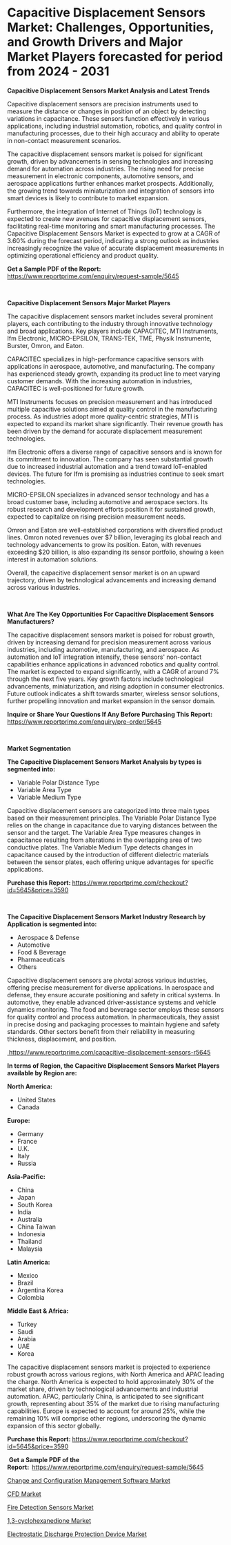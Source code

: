 <p><h1>Capacitive Displacement Sensors Market: Challenges, Opportunities, and Growth Drivers and Major Market Players forecasted for period from 2024 - 2031</h1></p><p><strong>Capacitive Displacement Sensors Market Analysis and Latest Trends</strong></p>
<p><p>Capacitive displacement sensors are precision instruments used to measure the distance or changes in position of an object by detecting variations in capacitance. These sensors function effectively in various applications, including industrial automation, robotics, and quality control in manufacturing processes, due to their high accuracy and ability to operate in non-contact measurement scenarios.</p><p>The capacitive displacement sensors market is poised for significant growth, driven by advancements in sensing technologies and increasing demand for automation across industries. The rising need for precise measurement in electronic components, automotive sensors, and aerospace applications further enhances market prospects. Additionally, the growing trend towards miniaturization and integration of sensors into smart devices is likely to contribute to market expansion.</p><p>Furthermore, the integration of Internet of Things (IoT) technology is expected to create new avenues for capacitive displacement sensors, facilitating real-time monitoring and smart manufacturing processes. The Capacitive Displacement Sensors Market is expected to grow at a CAGR of 3.60% during the forecast period, indicating a strong outlook as industries increasingly recognize the value of accurate displacement measurements in optimizing operational efficiency and product quality.</p></p>
<p><strong>Get a Sample PDF of the Report:&nbsp;</strong> <a href="https://www.reportprime.com/enquiry/request-sample/5645">https://www.reportprime.com/enquiry/request-sample/5645</a></p>
<p>&nbsp;</p>
<p><strong>Capacitive Displacement Sensors Major Market Players</strong></p>
<p><p>The capacitive displacement sensors market includes several prominent players, each contributing to the industry through innovative technology and broad applications. Key players include CAPACITEC, MTI Instruments, Ifm Electronic, MICRO-EPSILON, TRANS-TEK, TME, Physik Instrumente, Burster, Omron, and Eaton.</p><p>CAPACITEC specializes in high-performance capacitive sensors with applications in aerospace, automotive, and manufacturing. The company has experienced steady growth, expanding its product line to meet varying customer demands. With the increasing automation in industries, CAPACITEC is well-positioned for future growth.</p><p>MTI Instruments focuses on precision measurement and has introduced multiple capacitive solutions aimed at quality control in the manufacturing process. As industries adopt more quality-centric strategies, MTI is expected to expand its market share significantly. Their revenue growth has been driven by the demand for accurate displacement measurement technologies.</p><p>Ifm Electronic offers a diverse range of capacitive sensors and is known for its commitment to innovation. The company has seen substantial growth due to increased industrial automation and a trend toward IoT-enabled devices. The future for Ifm is promising as industries continue to seek smart technologies.</p><p>MICRO-EPSILON specializes in advanced sensor technology and has a broad customer base, including automotive and aerospace sectors. Its robust research and development efforts position it for sustained growth, expected to capitalize on rising precision measurement needs.</p><p>Omron and Eaton are well-established corporations with diversified product lines. Omron noted revenues over $7 billion, leveraging its global reach and technology advancements to grow its position. Eaton, with revenues exceeding $20 billion, is also expanding its sensor portfolio, showing a keen interest in automation solutions.</p><p>Overall, the capacitive displacement sensor market is on an upward trajectory, driven by technological advancements and increasing demand across various industries.</p></p>
<p>&nbsp;</p>
<p><strong>What Are The Key Opportunities For Capacitive Displacement Sensors Manufacturers?</strong></p>
<p><p>The capacitive displacement sensors market is poised for robust growth, driven by increasing demand for precision measurement across various industries, including automotive, manufacturing, and aerospace. As automation and IoT integration intensify, these sensors' non-contact capabilities enhance applications in advanced robotics and quality control. The market is expected to expand significantly, with a CAGR of around 7% through the next five years. Key growth factors include technological advancements, miniaturization, and rising adoption in consumer electronics. Future outlook indicates a shift towards smarter, wireless sensor solutions, further propelling innovation and market expansion in the sensor domain.</p></p>
<p><strong>Inquire or Share Your Questions If Any Before Purchasing This Report:</strong> <a href="https://www.reportprime.com/enquiry/pre-order/5645">https://www.reportprime.com/enquiry/pre-order/5645</a></p>
<p>&nbsp;</p>
<p><strong>Market Segmentation</strong></p>
<p><strong>The Capacitive Displacement Sensors Market Analysis by types is segmented into:</strong></p>
<p><ul><li>Variable Polar Distance Type</li><li>Variable Area Type</li><li>Variable Medium Type</li></ul></p>
<p><p>Capacitive displacement sensors are categorized into three main types based on their measurement principles. The Variable Polar Distance Type relies on the change in capacitance due to varying distances between the sensor and the target. The Variable Area Type measures changes in capacitance resulting from alterations in the overlapping area of two conductive plates. The Variable Medium Type detects changes in capacitance caused by the introduction of different dielectric materials between the sensor plates, each offering unique advantages for specific applications.</p></p>
<p><strong>Purchase this Report:&nbsp;</strong><a href="https://www.reportprime.com/checkout?id=5645&price=3590">https://www.reportprime.com/checkout?id=5645&price=3590</a></p>
<p>&nbsp;</p>
<p><strong>The Capacitive Displacement Sensors Market Industry Research by Application is segmented into:</strong></p>
<p><ul><li>Aerospace & Defense</li><li>Automotive</li><li>Food & Beverage</li><li>Pharmaceuticals</li><li>Others</li></ul></p>
<p><p>Capacitive displacement sensors are pivotal across various industries, offering precise measurement for diverse applications. In aerospace and defense, they ensure accurate positioning and safety in critical systems. In automotive, they enable advanced driver-assistance systems and vehicle dynamics monitoring. The food and beverage sector employs these sensors for quality control and process automation. In pharmaceuticals, they assist in precise dosing and packaging processes to maintain hygiene and safety standards. Other sectors benefit from their reliability in measuring thickness, displacement, and position.</p></p>
<p><a href="https://www.reportprime.com/capacitive-displacement-sensors-r5645">&nbsp;https://www.reportprime.com/capacitive-displacement-sensors-r5645</a></p>
<p><strong>In terms of Region, the Capacitive Displacement Sensors Market Players available by Region are:</strong></p>
<p>
    <p> <strong> North America: </strong>
        <ul>
            <li>United States</li>
            <li>Canada</li>
        </ul>
        </p> 
    <p> <strong> Europe: </strong>
        <ul>
            <li>Germany</li>
            <li>France</li>
            <li>U.K.</li>
            <li>Italy</li>
            <li>Russia</li>
        </ul>
        </p> 
    <p> <strong> Asia-Pacific: </strong>
        <ul>
            <li>China</li>
            <li>Japan</li>
            <li>South Korea</li>
            <li>India</li>
            <li>Australia</li>
            <li>China Taiwan</li>
            <li>Indonesia</li>
            <li>Thailand</li>
            <li>Malaysia</li>
        </ul>
        </p> 
    <p> <strong> Latin America: </strong>
        <ul>
            <li>Mexico</li>
            <li>Brazil</li>
            <li>Argentina Korea</li>
            <li>Colombia</li>
        </ul>
        </p> 
    <p> <strong> Middle East & Africa: </strong>
        <ul>
            <li>Turkey</li>
            <li>Saudi</li>
            <li>Arabia</li>
            <li>UAE</li>
            <li>Korea</li>
        </ul>
    </p>
    </p>
<p><p>The capacitive displacement sensors market is projected to experience robust growth across various regions, with North America and APAC leading the charge. North America is expected to hold approximately 30% of the market share, driven by technological advancements and industrial automation. APAC, particularly China, is anticipated to see significant growth, representing about 35% of the market due to rising manufacturing capabilities. Europe is expected to account for around 25%, while the remaining 10% will comprise other regions, underscoring the dynamic expansion of this sector globally.</p></p>
<p><strong>Purchase this Report: </strong><a href="https://www.reportprime.com/checkout?id=5645&price=3590">https://www.reportprime.com/checkout?id=5645&price=3590</a></p>
<p>&nbsp;<strong>Get a Sample PDF of the Report:&nbsp;&nbsp;</strong><a href="https://www.reportprime.com/enquiry/request-sample/5645">https://www.reportprime.com/enquiry/request-sample/5645</a></p>
<p><strong></strong></p>
<p><p><a href="https://www.linkedin.com/pulse/strategic-insights-global-change-configuration-management-re0tf?trackingId=3d7BLDZSQ2q36x%2FRkiMS7g%3D%3D">Change and Configuration Management Software Market</a></p><p><a href="https://www.linkedin.com/pulse/what-driving-global-cfd-market-dive-trends-applications-regional-gyivf?trackingId=3g8Tjt9dSwK02I%2BWxq7ILQ%3D%3D">CFD Market</a></p><p><a href="https://github.com/MarilynDouglas476/Market-Research-Report-List-1/blob/main/fire-detection-sensors-market.md">Fire Detection Sensors Market</a></p><p><a href="https://issuu.com/reportprime-2/docs/13-cyclohexanedione-market-size-203_ce253162592c0f">1,3-cyclohexanedione Market</a></p><p><a href="https://github.com/FahadAhmed223/Market-Research-Report-List-1/blob/main/electrostatic-discharge-protection-device-market.md">Electrostatic Discharge Protection Device Market</a></p></p>